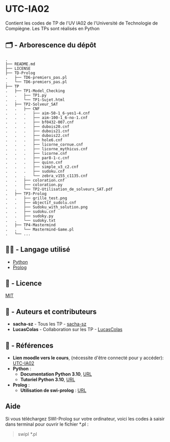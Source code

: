 # UTC-IA02

Contient les codes de TP de l'UV IA02 de l'Université de Technologie de Compiègne.
Les TPs sont réalisés en Python

## :card_index_dividers: - Arborescence du dépôt

```
.
├── README.md
├── LICENSE
├── TD-Prolog
.   ├── TD6-premiers_pas.pl
.   └── TD6-premiers_pas.pl
├── TP
.   ├── TP1-Model_Checking
.   .   ├── TP1.py
.   .   └── TP1-Sujet.html
.   ├── TP2-Solveur_SAT
.   .   ├── CNF
.   .   .   ├── aim-50-1_6-yes1-4.cnf
.   .   .   ├── aim-100-1_6-no-1.cnf
.   .   .   ├── bf0432-007.cnf
.   .   .   ├── dubois20.cnf
.   .   .   ├── dubois21.cnf
.   .   .   ├── dubois22.cnf
.   .   .   ├── hole6.cnf
.   .   .   ├── licorne_cornue.cnf
.   .   .   ├── licorne_mythicus.cnf
.   .   .   ├── licorne.cnf
.   .   .   ├── par8-1-c.cnf
.   .   .   ├── quinn.cnf
.   .   .   ├── simple_v3_c2.cnf
.   .   .   ├── sudoku.cnf
.   .   .   └── zebra_v155_c1135.cnf
.   .   ├── coloration.cnf
.   .   ├── coloration.py
.   .   └── TP2-Utilisation_de_solveurs_SAT.pdf
.   ├── TP3-Prolog
.   .   ├── grille_test.png
.   .   ├── objectif_sudolu.cnf
.   .   ├── Sudoku_with_solution.png
.   .   ├── sudoku.cnf
.   .   ├── sudoky.py
.   .   └── sudoky.txt
.   ├── TP4-Mastermind
.   .   └── Mastermind-Game.pl
.   └── ...
```

## :technologist: - Langage utilisé

- [Python](https://www.python.org/)
- [Prolog](https://www.wikiwand.com/en/Prolog)

## :memo: - Licence

[MIT](LICENSE)

## :notebook_with_decorative_cover: - Auteurs et contributeurs

- **sacha-sz** - Tous les TP - [sacha-sz](https://github.com/sacha-sz/)
- **LucasColas**  - Collaboration sur les TP - [LucasColas](https://github.com/LucasColas/)

## :bookmark_tabs: - Références

- **Lien moodle vers le cours**, (nécessite d'être connecté pour y accéder): [UTC-IA02](https://moodle.utc.fr/course/view.php?id=20)
- **Python** :
  - **Documentation Python 3.10**, [URL](https://docs.python.org/fr/3.10/)
  - **Tutoriel Python 3.10**, [URL](https://docs.python.org/fr/3.10/tutorial/)
- **Prolog** :
  - **Utilisation de swi-prolog** : [URL](https://swish.swi-prolog.org/)

## Aide

Si vous téléchargez SWI-Prolog sur votre ordinateur, voici les codes à saisir dans terminal pour ouvrir le fichier *.pl :
> swipl *.pl

